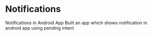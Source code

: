 # Notifications
Notifications in Android App
Built an app which shows notification in android app using pending intent
